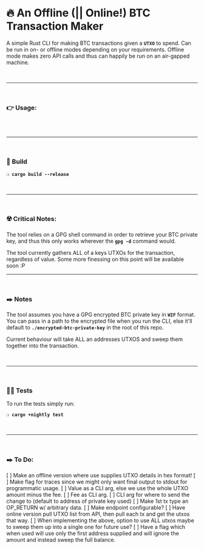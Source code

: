 # :fire: An Offline (|| Online!) BTC Transaction Maker

A simple Rust CLI for making BTC transactions given a __`UTXO`__ to spend. Can be run in on- or offline modes depending on your requirements. Offline mode makes zero API calls and thus can happily be run on an air-gapped machine.

&nbsp;

***

&nbsp;

### :point_right: Usage:

```

```

&nbsp;

***

&nbsp;

### :wrench: Build

__`❍ cargo build --release`__

&nbsp;

***

&nbsp;

### :radioactive: Critical Notes:

The tool relies on a GPG shell command in order to retrieve your BTC private key, and thus this only works wherever the __`gpg -d`__ command would.

The tool currently gathers ALL of a keys UTXOs for the transaction, regardless of value. Some more finessing on this point will be available soon :P
&nbsp;

***

&nbsp;

### :black_nib: Notes

The tool assumes you have a GPG encrypted BTC private key in __`WIF`__ format. You can pass in a path to the encrypted file when you run the CLI, else it'll default to __`./encrypted-btc-private-key`__ in the root of this repo.

Current behaviour will take ALL an addresses UTXOS and sweep them together into the transaction.

&nbsp;

***

&nbsp;

### :guardsman: Tests

To run the tests simply run:

__`❍ cargo +nightly test`__

&nbsp;

***

&nbsp;

### :black_nib: To Do:
 [ ] Make an offline version where use supplies UTXO details in hex format!
 [ ] Make flag for traces since we might only want final output to stdout for programmatic usage.
 [ ] Value as a CLI arg, else we use the whole UTXO amount minus the fee.
 [ ] Fee as CLI arg.
 [ ] CLI arg for where to send the change to (default to address of private key used)
 [ ] Make 1st tx type an OP_RETURN w/ arbitrary data.
 [ ] Make endpoint configurable?
 [ ] Have online version pull UTXO list from API, then pull each tx and get the utxos that way.
 [ ] When implementing the above, option to use ALL utxos maybe to sweep them up into a single one for future use?
 [ ] Have a flag which when used will use only the first address supplied and will ignore the amount and instead sweep the full balance.
